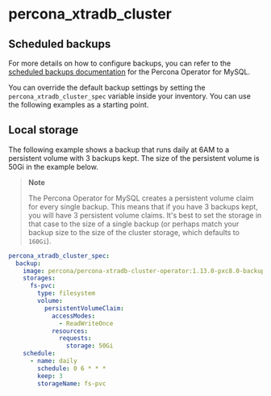 # percona_xtradb_cluster

## Scheduled backups

For more details on how to configure backups, you can refer to the
[scheduled backups documentation](https://docs.percona.com/percona-operator-for-mysql/pxc/backups.html#making-scheduled-backups)
for the Percona Operator for MySQL.

You can override the default backup settings by setting the
`percona_xtradb_cluster_spec` variable inside your inventory.  You can use the
following examples as a starting point.

## Local storage

The following example shows a backup that runs daily at 6AM to a persistent
volume with 3 backups kept.  The size of the persistent volume is 50Gi in the
example below.

> **Note**
>
> The Percona Operator for MySQL creates a persistent volume claim for every
> single backup.  This means that if you have 3 backups kept, you will have 3
> persistent volume claims.  It's best to set the storage in that case to the
> size of a single backup (or perhaps match your backup size to the size of the
> cluster storage, which defaults to `160Gi`).

```yaml
percona_xtradb_cluster_spec:
  backup:
    image: percona/percona-xtradb-cluster-operator:1.13.0-pxc8.0-backup-pxb8.0.32
    storages:
      fs-pvc:
        type: filesystem
        volume:
          persistentVolumeClaim:
            accessModes:
              - ReadWriteOnce
            resources:
              requests:
                storage: 50Gi
    schedule:
      - name: daily
        schedule: 0 6 * * *
        keep: 3
        storageName: fs-pvc
```
